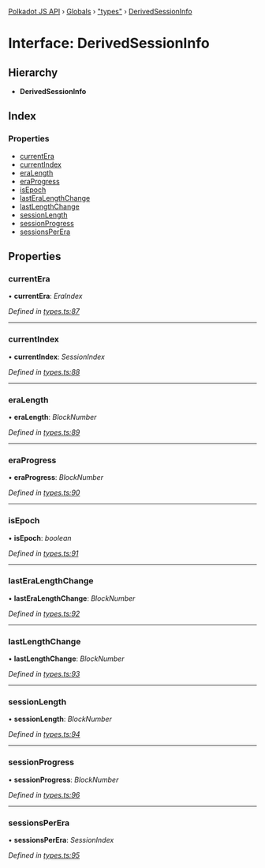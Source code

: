 [Polkadot JS API](../README.md) › [Globals](../globals.md) › ["types"](../modules/_types_.md) › [DerivedSessionInfo](_types_.derivedsessioninfo.md)

# Interface: DerivedSessionInfo

## Hierarchy

* **DerivedSessionInfo**

## Index

### Properties

* [currentEra](_types_.derivedsessioninfo.md#currentera)
* [currentIndex](_types_.derivedsessioninfo.md#currentindex)
* [eraLength](_types_.derivedsessioninfo.md#eralength)
* [eraProgress](_types_.derivedsessioninfo.md#eraprogress)
* [isEpoch](_types_.derivedsessioninfo.md#isepoch)
* [lastEraLengthChange](_types_.derivedsessioninfo.md#lasteralengthchange)
* [lastLengthChange](_types_.derivedsessioninfo.md#lastlengthchange)
* [sessionLength](_types_.derivedsessioninfo.md#sessionlength)
* [sessionProgress](_types_.derivedsessioninfo.md#sessionprogress)
* [sessionsPerEra](_types_.derivedsessioninfo.md#sessionsperera)

## Properties

###  currentEra

• **currentEra**: *EraIndex*

*Defined in [types.ts:87](https://github.com/polkadot-js/api/blob/2c44b5ca8a/packages/api-derive/src/types.ts#L87)*

___

###  currentIndex

• **currentIndex**: *SessionIndex*

*Defined in [types.ts:88](https://github.com/polkadot-js/api/blob/2c44b5ca8a/packages/api-derive/src/types.ts#L88)*

___

###  eraLength

• **eraLength**: *BlockNumber*

*Defined in [types.ts:89](https://github.com/polkadot-js/api/blob/2c44b5ca8a/packages/api-derive/src/types.ts#L89)*

___

###  eraProgress

• **eraProgress**: *BlockNumber*

*Defined in [types.ts:90](https://github.com/polkadot-js/api/blob/2c44b5ca8a/packages/api-derive/src/types.ts#L90)*

___

###  isEpoch

• **isEpoch**: *boolean*

*Defined in [types.ts:91](https://github.com/polkadot-js/api/blob/2c44b5ca8a/packages/api-derive/src/types.ts#L91)*

___

###  lastEraLengthChange

• **lastEraLengthChange**: *BlockNumber*

*Defined in [types.ts:92](https://github.com/polkadot-js/api/blob/2c44b5ca8a/packages/api-derive/src/types.ts#L92)*

___

###  lastLengthChange

• **lastLengthChange**: *BlockNumber*

*Defined in [types.ts:93](https://github.com/polkadot-js/api/blob/2c44b5ca8a/packages/api-derive/src/types.ts#L93)*

___

###  sessionLength

• **sessionLength**: *BlockNumber*

*Defined in [types.ts:94](https://github.com/polkadot-js/api/blob/2c44b5ca8a/packages/api-derive/src/types.ts#L94)*

___

###  sessionProgress

• **sessionProgress**: *BlockNumber*

*Defined in [types.ts:96](https://github.com/polkadot-js/api/blob/2c44b5ca8a/packages/api-derive/src/types.ts#L96)*

___

###  sessionsPerEra

• **sessionsPerEra**: *SessionIndex*

*Defined in [types.ts:95](https://github.com/polkadot-js/api/blob/2c44b5ca8a/packages/api-derive/src/types.ts#L95)*
